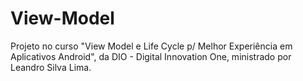 # View-Model
Projeto no curso "View Model e Life Cycle p/ Melhor Experiência em Aplicativos Android", da DIO - Digital Innovation One, ministrado por Leandro Silva Lima.
